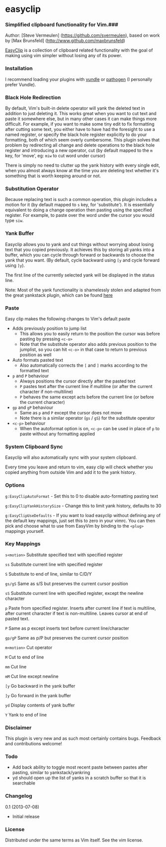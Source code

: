 easyclip
=============
### Simplified clipboard functionality for Vim.###

Author:  [Steve Vermeulen] (https://github.com/svermeulen), based on work by [Max Brunsfeld] (http://www.github.com/maxbrunsfeld)

[EasyClip](https://github.com/svermeulen/vim-easyclip) is a collection of clipboard related functionality with the goal of making using vim simpler without losing any of its power.

### Installation ###

I recommend loading your plugins with [vundle](https://github.com/gmarik/vundle) or [pathogen](https://github.com/tpope/vim-pathogen) (I personally prefer Vundle).

### Black Hole Redirection ###

By default, Vim's built-in delete operator will yank the deleted text in addition to just deleting it.  This works great when you want to cut text and paste it somewhere else, but in many other cases it can make things more difficult.  For example, if you want to make some tiny edit to fix formatting after cutting some text, you either have to have had the foresight to use a named register, or specify the black hole register explicitly to do your formatting, both of which seem overly cumbersome.  This plugin solves that problem by redirecting all change and delete operations to the black hole register and introducing a new operator, cut (by default mapped to the `m` key, for 'move', eg: `miw` to cut word under cursor)

There is simply no need to clutter up the yank history with every single edit, when you almost always know at the time you are deleting text whether it's something that is worth keeping around or not.

### Substitution Operator ###

Because replacing text is such a common operation, this plugin includes a motion for it (by default mapped to `s` key, for 'substitute').  It is essentially equivalent to doing a change operation then pasting using the specified register.  For example, to paste over the word under the cursor you would type `siw`.

### Yank Buffer ###

Easyclip allows you to yank and cut things without worrying about losing text that you copied previously.  It achieves this by storing all yanks into a buffer, which you can cycle through forward or backwards to choose the yank that you want.  (By default, cycle backward using `[y` and cycle forward using `]y`).  

The first line of the currently selected yank will be displayed in the status line.

Note: Most of the yank functionality is shamelessly stolen and adapted from the great yankstack plugin, which can be found [here](https://github.com/maxbrunsfeld/vim-yankstack)

### Paste ###

Easy clip makes the following changes to Vim's default paste
- Adds previously position to jump list
    - This allows you to easily return to the position the cursor was before pasting by pressing `<c-o>`
    - Note that the substitute operator also adds previous position to the jumplist, so you can hit `<c-o>` in that case to return to previous position as well
- Auto formats pasted text
    - Also automatically corrects the `[` and `]` marks according to the formatted text
- `p` and `P` behaviour
    - Always positions the cursor directly after the pasted text
    - `P` pastes text after the current line if multiline (or after the current character if non-multiline)
    - `P` behaves the same except acts before the current line (or before the current character)
- `gp` and `gP` behaviour
    - Same as `p` and `P` except the cursor does not move
    - Note there is a similar operator (`gs` / `gS`) for the substitute operator
- `<c-p>` behaviour
    - When the autoformat option is on, `<c-p>` can be used in place of `p` to paste without any formatting applied

### System Clipboard Sync ###

Easyclip will also automatically sync with your system clipboard.

Every time you leave and return to vim, easy clip will check whether you copied anything from outside Vim and add it to the yank history.

### Options ###

`g:EasyClipAutoFormat` - Set this to 0 to disable auto-formatting pasting text

`g:EasyClipYankHistorySize` - Change this to limit yank history, defaults to 30

`g:EasyClipUseDefaults` - If you want to load easyclip without defining any of the default key mappings, just set this to zero in your vimrc.  You can then pick and choose what to use from EasyVim by binding to the `<plug>` mappings yourself.

### Key Mappings ###


`s<motion>`       Substitute specified text with specified register

`ss`              Substitute current line with specified register

`S`               Substitute to end of line, similar to C/D/Y

`gs/gS`           Same as s/S but preserves the current cursor position

`sS`              Substitute current line with specified register, except the newline character

`p`               Paste from specified register. Inserts after current line if text is multiline, after current character if text is non-multiline.  Leaves cursor at end of pasted text.

`P`               Same as p except inserts text before current line/character

`gp/gP`           Same as p/P but preserves the current cursor position

`m<motion>`       Cut operator

`M`               Cut to end of line

`mm`              Cut line

`mM`              Cut line except newline

`[y`              Go backward in the yank buffer

`]y`              Go forward in the yank buffer

`yd`              Display contents of yank buffer

`Y`               Yank to end of line

### Disclaimer ###

This plugin is very new and as such most certainly contains bugs.  Feedback and contributions welcome!

### Todo ###

- Add back ability to toggle most recent paste between pastes after pasting, similar to yankstack/yankring 
- yd should open up the list of yanks in a scratch buffer so that it is searchable

### Changelog ###

0.1 (2013-07-08)
  - Initial release

### License ###

Distributed under the same terms as Vim itself.  See the vim license.
